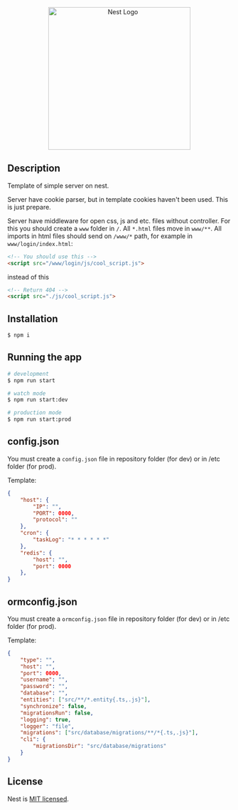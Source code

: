 <p align="center">
  <a href="http://nestjs.com/" target="blank"><img src="https://nestjs.com/img/logo_text.svg" width="320" alt="Nest Logo" /></a>
</p>

## Description

Template of simple server on nest.

Server have cookie parser, but in template cookies haven't been used. This is just prepare.

Server have middleware for open css, js and etc. files without controller. 
For this you should create a `www` folder in `/`.
All `*.html` files move in `www/**`.
All imports in html files should send on `/www/*` path, for example in `www/login/index.html`:
```html
<!-- You should use this -->
<script src="/www/login/js/cool_script.js">
```
instead of this
```html
<!-- Return 404 -->
<script src="./js/cool_script.js">
```

## Installation

```bash
$ npm i
```

## Running the app

```bash
# development
$ npm run start

# watch mode
$ npm run start:dev

# production mode
$ npm run start:prod
```

## config.json

You must create a `config.json` file in repository folder (for dev) or in /etc folder (for prod).

Template:

```json
{
	"host": {
		"IP": "",
		"PORT": 0000,
		"protocol": ""
	},
	"cron": {
		"taskLog": "* * * * * *"
	},
	"redis": {
		"host": "",
		"port": 0000
	},
}
```

## ormconfig.json

You must create a `ormconfig.json` file in repository folder (for dev) or in /etc folder (for prod).

Template:

```json
{
	"type": "",
	"host": "",
	"port": 0000,
	"username": "",
	"password": "",
	"database": "",
	"entities": ["src/**/*.entity{.ts,.js}"],
	"synchronize": false,
	"migrationsRun": false,
	"logging": true,
	"logger": "file",
	"migrations": ["src/database/migrations/**/*{.ts,.js}"],
	"cli": {
		"migrationsDir": "src/database/migrations"
	}
}
```

## License

Nest is [MIT licensed](LICENSE).
